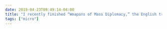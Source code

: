 ```yaml
---
date: 2019-04-23T09:49:14-04:00
title: "I recently finished “Weapons of Mass Diplomacy,” the English translation of a comic based on the author’s time in the French foreign ministry in the leadup to the Iraq War. Loved it, but wish my library also had it in the original French."
tags: ["micro"]
---
```

